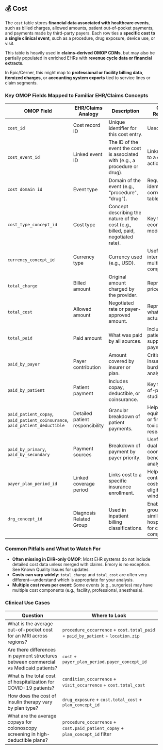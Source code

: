 ## 💰 Cost

The `cost` table stores **financial data associated with healthcare events**, such as billed charges, allowed amounts, patient out-of-pocket payments, and payments made by third-party payers. Each row ties a **specific cost to a single clinical event**, such as a procedure, drug exposure, device use, or visit.

This table is heavily used in **claims-derived OMOP CDMs**, but may also be partially populated in enriched EHRs with **revenue cycle data or financial extracts**.

In Epic/Cerner, this might map to **professional or facility billing data**, **itemized charges**, or **accounting system exports** tied to service lines or claim segments.

### Key OMOP Fields Mapped to Familiar EHR/Claims Concepts

| OMOP Field | EHR/Claims Analogy | Description | Clinical Relevance |
|------------|---------------------|-------------|---------------------|
| `cost_id` | Cost record ID | Unique identifier for this cost entry. | Used internally. |
| `cost_event_id` | Linked event ID | The ID of the event the cost is associated with (e.g., a procedure or drug). | Links the cost to a clinical action. |
| `cost_domain_id` | Event type | Domain of the event (e.g., "procedure", "drug"). | Required to identify the correct source table. |
| `cost_type_concept_id` | Cost type | Concept describing the nature of the cost (e.g., billed, paid, negotiated rate). | Key for economic modeling. |
| `currency_concept_id` | Currency type | Currency used (e.g., USD). | Useful for international or multi-site comparisons. |
| `total_charge` | Billed amount | Original amount charged by the provider. | Represents list price. |
| `total_cost` | Allowed amount | Negotiated rate or payer-approved amount. | Represents what was actually paid. |
| `total_paid` | Paid amount | What was paid by all sources. | Includes patient, payer, supplemental payers. |
| `paid_by_payer` | Payer contribution | Amount covered by insurer or plan. | Critical for insurance burden analysis. |
| `paid_by_patient` | Patient payment | Includes copay, deductible, or coinsurance. | Key for out-of-pocket cost studies. |
| `paid_patient_copay`, `paid_patient_coinsurance`, `paid_patient_deductible` | Detailed patient responsibility | Granular breakdown of patient payments. | Helpful for equity studies or financial toxicity research. |
| `paid_by_primary`, `paid_by_secondary` | Payment sources | Breakdown of payment by payer priority. | Useful for dual-eligible or coordination of benefit analysis. |
| `payer_plan_period_id` | Linked coverage period | Links cost to a specific insurance enrollment. | Helps contextualize costs within eligibility window. |
| `drg_concept_id` | Diagnosis Related Group | Used in inpatient billing classifications. | Enables grouping of similar hospitalizations for cost comparison. |

### Common Pitfalls and What to Watch For

- **Often missing in EHR-only OMOP**: Most EHR systems do not include detailed cost data unless merged with claims. Emory is no exception. See Known Quality Issues for updates.
- **Costs can vary widely**: `total_charge` and `total_cost` are often very different—understand which is appropriate for your analysis.
- **Multiple cost rows per event**: Some events (e.g., surgeries) may have multiple cost components (e.g., facility, professional, anesthesia).

### Clinical Use Cases

| Question | Where to Look |
|----------|----------------|
| What is the average out-of-pocket cost for an MRI across regions? | `procedure_occurrence` + `cost.total_paid` + `paid_by_patient` + `location.zip` |
| Are there differences in payment structures between commercial vs Medicaid patients? | `cost` + `payer_plan_period.payer_concept_id` |
| What is the total cost of hospitalization for COVID-19 patients? | `condition_occurrence` + `visit_occurrence` + `cost.total_cost` |
| How does the cost of insulin therapy vary by plan type? | `drug_exposure` + `cost.total_cost` + `plan_concept_id` |
| What are the average copays for colonoscopy screening in high-deductible plans? | `procedure_occurrence` + `cost.paid_patient_copay` + `plan_concept_id` filter |